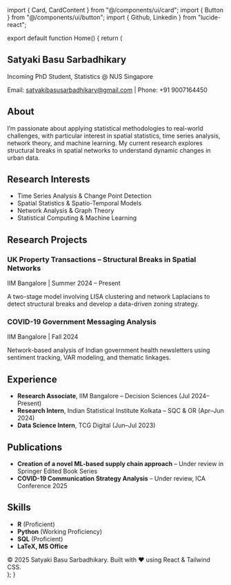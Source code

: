 import { Card, CardContent } from "@/components/ui/card";
import { Button } from "@/components/ui/button";
import { Github, Linkedin } from "lucide-react";

export default function Home() {
  return (
    <main className="bg-white text-black min-h-screen px-6 py-10 space-y-16">
      <section className="text-center">
        <h1 className="text-4xl font-bold">Satyaki Basu Sarbadhikary</h1>
        <p className="mt-2 text-lg">Incoming PhD Student, Statistics @ NUS Singapore</p>
        <p className="text-md text-gray-700 mt-1">Email: satyakibasusarbadhikary@gmail.com | Phone: +91 9007164450</p>
        <div className="flex justify-center gap-6 mt-4">
          <a href="https://github.com/SatyakiBasuSarbadhikary/Projects" target="_blank">
            <Github className="h-6 w-6" />
          </a>
          <a href="https://www.linkedin.com/in/satyaki-basu-sarbadhikary-2401a5234" target="_blank">
            <Linkedin className="h-6 w-6" />
          </a>
        </div>
      </section>
      <section>
        <h2 className="text-2xl font-semibold mb-4">About</h2>
        <p>
          I’m passionate about applying statistical methodologies to real-world challenges, with particular interest in
          spatial statistics, time series analysis, network theory, and machine learning. My current research explores
          structural breaks in spatial networks to understand dynamic changes in urban data.
        </p>
      </section>
      <section>
        <h2 className="text-2xl font-semibold mb-4">Research Interests</h2>
        <ul className="list-disc ml-6 space-y-1">
          <li>Time Series Analysis & Change Point Detection</li>
          <li>Spatial Statistics & Spatio-Temporal Models</li>
          <li>Network Analysis & Graph Theory</li>
          <li>Statistical Computing & Machine Learning</li>
        </ul>
      </section>
      <section>
        <h2 className="text-2xl font-semibold mb-4">Research Projects</h2>
        <Card className="mb-4">
          <CardContent className="pt-4">
            <h3 className="font-bold">UK Property Transactions – Structural Breaks in Spatial Networks</h3>
            <p className="text-sm text-gray-600">IIM Bangalore | Summer 2024 – Present</p>
            <p className="mt-2">
              A two-stage model involving LISA clustering and network Laplacians to detect structural breaks and develop a
              data-driven zoning strategy.
            </p>
          </CardContent>
        </Card>
        <Card>
          <CardContent className="pt-4">
            <h3 className="font-bold">COVID-19 Government Messaging Analysis</h3>
            <p className="text-sm text-gray-600">IIM Bangalore | Fall 2024</p>
            <p className="mt-2">
              Network-based analysis of Indian government health newsletters using sentiment tracking, VAR modeling, and
              thematic linkages.
            </p>
          </CardContent>
        </Card>
      </section>
      <section>
        <h2 className="text-2xl font-semibold mb-4">Experience</h2>
        <ul className="list-disc ml-6 space-y-3">
          <li><strong>Research Associate</strong>, IIM Bangalore – Decision Sciences (Jul 2024–Present)</li>
          <li><strong>Research Intern</strong>, Indian Statistical Institute Kolkata – SQC & OR (Apr–Jun 2024)</li>
          <li><strong>Data Science Intern</strong>, TCG Digital (Jun–Jul 2023)</li>
        </ul>
      </section>
      <section>
        <h2 className="text-2xl font-semibold mb-4">Publications</h2>
        <ul className="list-disc ml-6 space-y-3">
          <li><strong>Creation of a novel ML-based supply chain approach</strong> – Under review in Springer Edited Book Series</li>
          <li><strong>COVID-19 Communication Strategy Analysis</strong> – Under review, ICA Conference 2025</li>
        </ul>
      </section>
      <section>
        <h2 className="text-2xl font-semibold mb-4">Skills</h2>
        <ul className="grid grid-cols-2 gap-4">
          <li><strong>R</strong> (Proficient)</li>
          <li><strong>Python</strong> (Working Proficiency)</li>
          <li><strong>SQL</strong> (Proficient)</li>
          <li><strong>LaTeX, MS Office</strong></li>
        </ul>
      </section>
      <footer className="text-center text-sm mt-12 text-gray-500">
        © 2025 Satyaki Basu Sarbadhikary. Built with ❤️ using React & Tailwind CSS.
      </footer>
    </main>
  );
}

